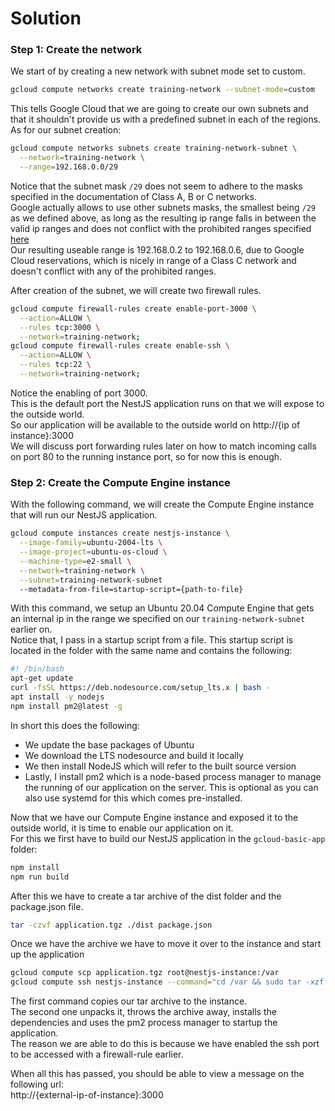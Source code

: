 # Solution

### Step 1: Create the network
We start of by creating a new network with subnet mode set to custom.  
```bash
gcloud compute networks create training-network --subnet-mode=custom
```
This tells Google Cloud that we are going to create our own subnets and that it shouldn't provide us with a predefined subnet in each of the regions.  
As for our subnet creation:  
```bash
gcloud compute networks subnets create training-network-subnet \
  --network=training-network \
  --range=192.168.0.0/29
```
Notice that the subnet mask `/29` does not seem to adhere to the masks specified in the documentation of Class A, B or C networks.  
Google actually allows to use other subnets masks, the smallest being `/29` as we defined above, as long as the resulting ip range falls in between the valid ip ranges and does not conflict with the prohibited ranges specified [here](https://cloud.google.com/vpc/docs/subnets#ipv4-ranges)  
Our resulting useable range is 192.168.0.2 to 192.168.0.6, due to Google Cloud reservations, which is nicely in range of a Class C network and doesn't conflict with any of the prohibited ranges.

After creation of the subnet, we will create two firewall rules.  
```bash
gcloud compute firewall-rules create enable-port-3000 \
  --action=ALLOW \
  --rules tcp:3000 \
  --network=training-network;
gcloud compute firewall-rules create enable-ssh \
  --action=ALLOW \
  --rules tcp:22 \
  --network=training-network;
```
Notice the enabling of port 3000.  
This is the default port the NestJS application runs on that we will expose to the outside world.  
So our application will be available to the outside world on http://{ip of instance}:3000  
We will discuss port forwarding rules later on how to match incoming calls on port 80 to the running instance port, so for now this is enough.

### Step 2: Create the Compute Engine instance
With the following command, we will create the Compute Engine instance that will run our NestJS application.
```bash
gcloud compute instances create nestjs-instance \
  --image-family=ubuntu-2004-lts \
  --image-project=ubuntu-os-cloud \
  --machine-type=e2-small \
  --network=training-network \
  --subnet=training-network-subnet
  --metadata-from-file=startup-script={path-to-file}
```
With this command, we setup an Ubuntu 20.04 Compute Engine that gets an internal ip in the range we specified on our `training-network-subnet` earlier on.  
Notice that, I pass in a startup script from a file. This startup script is located in the folder with the same name and contains the following:
```bash
#! /bin/bash
apt-get update
curl -fsSL https://deb.nodesource.com/setup_lts.x | bash -
apt install -y nodejs
npm install pm2@latest -g
```
In short this does the following:
* We update the base packages of Ubuntu
* We download the LTS nodesource and build it locally
* We then install NodeJS which will refer to the built source version
* Lastly, I install pm2 which is a node-based process manager to manage the running of our application on the server. This is optional as you can also use systemd for this which comes pre-installed.

Now that we have our Compute Engine instance and exposed it to the outside world, it is time to enable our application on it.  
For this we first have to build our NestJS application in the `gcloud-basic-app` folder:
```bash
npm install
npm run build
```
After this we have to create a tar archive of the dist folder and the package.json file.
```bash
tar -czvf application.tgz ./dist package.json
```
Once we have the archive we have to move it over to the instance and start up the application
```bash
gcloud compute scp application.tgz root@nestjs-instance:/var
gcloud compute ssh nestjs-instance --command="cd /var && sudo tar -xzf application.tgz && sudo rm application.tgz && npm install --production && pm2 start dist/main.js --name application"
```
The first command copies our tar archive to the instance.  
The second one unpacks it, throws the archive away, installs the dependencies and uses the pm2 process manager to startup the application.  
The reason we are able to do this is because we have enabled the ssh port to be accessed with a firewall-rule earlier.

When all this has passed, you should be able to view a message on the following url:  
http://{external-ip-of-instance}:3000